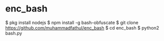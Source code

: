 # enc_bash

$ pkg install nodejs
$ npm install -g bash-obfuscate
$ git clone https://github.com/muhammadfathul/enc_bash
$ cd enc_bash
$ python2 bash.py
